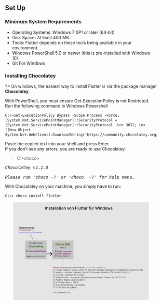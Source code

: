 ## Set Up 

### Minimum System Requirements

- Operating Systems: Windows 7 SP1 or later (64-bit)
- Disk Space: At least 400 MB.
- Tools: Flutter depends on these tools being available in your environment.
- Windows PowerShell 5.0 or newer (this is pre-installed with Windows 10)
- Git For Windows

### Installing Chocolatey

?> On windows, the easiest way to install Flutter is via the package manager <strong>Chocolatey</strong>.

<p>With PowerShell, you must ensure Get-ExecutionPolicy is not Restricted.</br>
Run the following command in Windows Powershell</p>

```
C:\>Set-ExecutionPolicy Bypass -Scope Process -Force; [System.Net.ServicePointManager]::SecurityProtocol = [System.Net.ServicePointManager]::SecurityProtocol -bor 3072; iex ((New-Object System.Net.WebClient).DownloadString('https://community.chocolatey.org/install.ps1'))
```

<p>Paste the copied text into your shell and press Enter.</br>
If you don't see any errors, you are ready to use Chocolatey!</p>

> C:\>choco>

<pre><i>Chocolatey v1.1.0</br>  
Please run 'choco -?' or 'choco <command> -?' for help menu.</i></pre>

With Chocolatey on your machine, you simply have to run:



```
C:\> choco install flutter
```


<div align=center>
<img width="450" src="./img/SDK.png"/>
</div>
